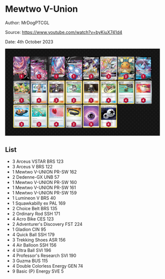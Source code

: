 # Mewtwo V-Union

Author: MrDogPTCGL

Source: <https://www.youtube.com/watch?v=byKiuX741d4>

Date: 4th October 2023

![decklist](../../images/MEW/Mewtwo%20V-Union/1-%20Mewtwo%20V-Union.png)

## List

* 3 Arceus VSTAR BRS 123
* 3 Arceus V BRS 122
* 1 Mewtwo V-UNION PR-SW 162
* 2 Dedenne-GX UNB 57
* 1 Mewtwo V-UNION PR-SW 160
* 1 Mewtwo V-UNION PR-SW 161
* 1 Mewtwo V-UNION PR-SW 159
* 1 Lumineon V BRS 40
* 1 Squawkabilly ex PAL 169
* 2 Choice Belt BRS 135
* 2 Ordinary Rod SSH 171
* 4 Acro Bike CES 123
* 2 Adventurer's Discovery FST 224
* 1 Gladion CIN 95
* 4 Quick Ball SSH 179
* 3 Trekking Shoes ASR 156
* 4 Air Balloon SSH 156
* 4 Ultra Ball SVI 196
* 4 Professor's Research SVI 190
* 3 Guzma BUS 115
* 4 Double Colorless Energy GEN 74
* 9 Basic {P} Energy SVE 5
